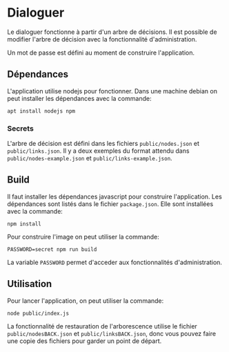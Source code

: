 # Dialoguer

Le dialoguer fonctionne à partir d'un arbre de décisions. Il est possible de modifier l'arbre de décision avec la fonctionnalité d'administration.

Un mot de passe est défini au moment de construire l'application.

## Dépendances

L'application utilise nodejs pour fonctionner. Dans une machine debian on peut installer les dépendances avec la commande:

```
apt install nodejs npm
```

### Secrets

L'arbre de décision est défini dans les fichiers `public/nodes.json` et `public/links.json`. Il y a deux exemples du format attendu dans `public/nodes-example.json` et `public/links-example.json`.

## Build

Il faut installer les dépendances javascript pour construire l'application. Les dépendances sont listés dans le fichier `package.json`. Elle sont installées avec la commande:

```
npm install 
```

Pour construire l'image on peut utiliser la commande:

```
PASSWORD=secret npm run build
```

La variable `PASSWORD` permet d'acceder aux fonctionnalités d'administration.

## Utilisation

Pour lancer l'application, on peut utiliser la commande:

```
node public/index.js
```

La fonctionnalité de restauration de l'arborescence utilise le fichier `public/nodesBACK.json` et `public/linksBACK.json`, donc vous pouvez faire une copie des fichiers pour garder un point de départ.
